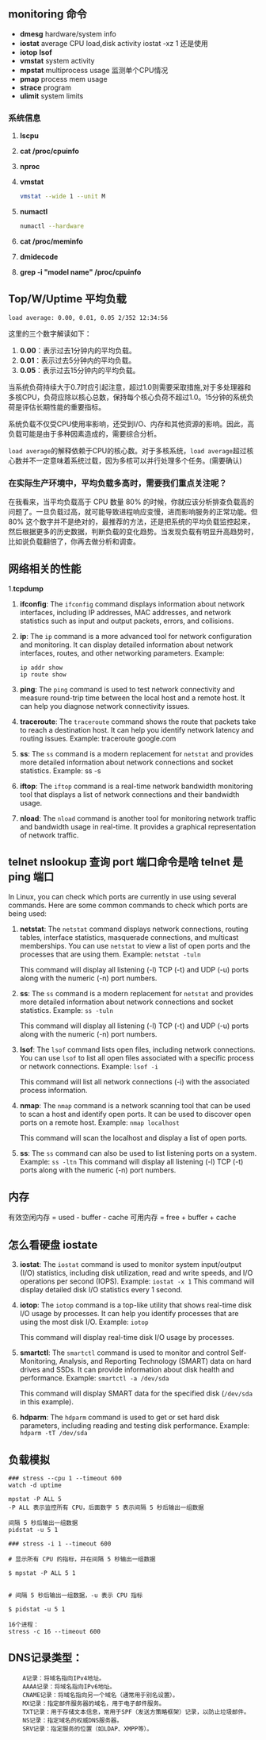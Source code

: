 ## monitoring 命令
- **dmesg** hardware/system info
- **iostat** average CPU load,disk activity iostat -xz 1 还是使用 
- **iotop** **lsof**
- **vmstat** system activity
- **mpstat** multiprocess usage 监测单个CPU情况
- **pmap** process mem usage
- **strace** program
- **ulimit** system limits


### 系统信息
1. **lscpu**

2. **cat /proc/cpuinfo**

3. **nproc**

6. **vmstat**
    ```bash
    vmstat --wide 1 --unit M
    ```
7. **numactl**
    ```bash
    numactl --hardware
    ```
8. **cat /proc/meminfo**

9. **dmidecode**

10. **grep -i "model name" /proc/cpuinfo**


## Top/W/Uptime 平均负载
```
load average: 0.00, 0.01, 0.05 2/352 12:34:56
```
这里的三个数字解读如下：

1. **0.00**：表示过去1分钟内的平均负载。
2. **0.01**：表示过去5分钟内的平均负载。
3. **0.05**：表示过去15分钟内的平均负载。

当系统负荷持续大于0.7时应引起注意，超过1.0则需要采取措施,对于多处理器和多核CPU，负荷应除以核心总数，保持每个核心负荷不超过1.0。15分钟的系统负荷是评估长期性能的重要指标。

系统负载不仅受CPU使用率影响，还受到I/O、内存和其他资源的影响。因此，高负载可能是由于多种因素造成的，需要综合分析。

`load average`的解释依赖于CPU的核心数。对于多核系统，`load average`超过核心数并不一定意味着系统过载，因为多核可以并行处理多个任务。(需要确认)

### 在实际生产环境中，平均负载多高时，需要我们重点关注呢？

在我看来，当平均负载高于 CPU 数量 80% 的时候，你就应该分析排查负载高的问题了。一旦负载过高，就可能导致进程响应变慢，进而影响服务的正常功能。但 80% 这个数字并不是绝对的，最推荐的方法，还是把系统的平均负载监控起来，然后根据更多的历史数据，判断负载的变化趋势。当发现负载有明显升高趋势时，比如说负载翻倍了，你再去做分析和调查。

## 网络相关的性能

1.**tcpdump** 

1. **ifconfig**: The `ifconfig` command displays information about network interfaces, including IP addresses, MAC addresses, and network statistics such as input and output packets, errors, and collisions.

2. **ip**: The `ip` command is a more advanced tool for network configuration and monitoring. It can display detailed information about network interfaces, routes, and other networking parameters.
    Example:
    ```
    ip addr show
    ip route show
    ```
3. **ping**: The `ping` command is used to test network connectivity and measure round-trip time between the local host and a remote host. It can help you diagnose network connectivity issues.

4. **traceroute**: The `traceroute` command shows the route that packets take to reach a destination host. It can help you identify network latency and routing issues.  Example: traceroute google.com



6. **ss**: The `ss` command is a modern replacement for `netstat` and provides more detailed information about network connections and socket statistics.  Example: ss -s

7. **iftop**: The `iftop` command is a real-time network bandwidth monitoring tool that displays a list of network connections and their bandwidth usage.

8. **nload**: The `nload` command is another tool for monitoring network traffic and bandwidth usage in real-time. It provides a graphical representation of network traffic.


## telnet nslookup 查询 port 端口命令是啥 telnet 是 ping 端口

In Linux, you can check which ports are currently in use using several commands. Here are some common commands to check which ports are being used:

1. **netstat**: The `netstat` command displays network connections, routing tables, interface statistics, masquerade connections, and multicast memberships. You can use `netstat` to view a list of open ports and the processes that are using them.  Example: ``` netstat -tuln ```

    This command will display all listening (-l) TCP (-t) and UDP (-u) ports along with the numeric (-n) port numbers.

2. **ss**: The `ss` command is a modern replacement for `netstat` and provides more detailed information about network connections and socket statistics.  Example: ``` ss -tuln ```

    This command will display all listening (-l) TCP (-t) and UDP (-u) ports along with the numeric (-n) port numbers.

3. **lsof**: The `lsof` command lists open files, including network connections. You can use `lsof` to list all open files associated with a specific process or network connections.  Example: ``` lsof -i ```

    This command will list all network connections (-i) with the associated process information.

4. **nmap**: The `nmap` command is a network scanning tool that can be used to scan a host and identify open ports. It can be used to discover open ports on a remote host.  Example: ``` nmap localhost ```

    This command will scan the localhost and display a list of open ports.

5. **ss**: The `ss` command can also be used to list listening ports on a system.  Example: ``` ss -ltn ```
    This command will display all listening (-l) TCP (-t) ports along with the numeric (-n) port numbers.

## 内存
有效空闲内存 = used - buffer - cache
可用内存 =  free + buffer + cache

## 怎么看硬盘 iostate

3. **iostat**: The `iostat` command is used to monitor system input/output (I/O) statistics, including disk utilization, read and write speeds, and I/O operations per second (IOPS).  Example: ``` iostat -x 1 ```
    This command will display detailed disk I/O statistics every 1 second.

4. **iotop**: The `iotop` command is a top-like utility that shows real-time disk I/O usage by processes. It can help you identify processes that are using the most disk I/O.  Example: ``` iotop ```

    This command will display real-time disk I/O usage by processes.

5. **smartctl**: The `smartctl` command is used to monitor and control Self-Monitoring, Analysis, and Reporting Technology (SMART) data on hard drives and SSDs. It can provide information about disk health and performance.  Example: ``` smartctl -a /dev/sda ```

    This command will display SMART data for the specified disk (`/dev/sda` in this example).

6. **hdparm**: The `hdparm` command is used to get or set hard disk parameters, including reading and testing disk performance.  Example: ``` hdparm -tT /dev/sda ```


## 负载模拟

	### stress --cpu 1 --timeout 600
	watch -d uptime

	mpstat -P ALL 5
	-P ALL 表示监控所有 CPU，后面数字 5 表示间隔 5 秒后输出一组数据

	间隔 5 秒后输出一组数据
	pidstat -u 5 1

	### stress -i 1 --timeout 600

	# 显示所有 CPU 的指标，并在间隔 5 秒输出一组数据

	$ mpstat -P ALL 5 1


	# 间隔 5 秒后输出一组数据，-u 表示 CPU 指标

	$ pidstat -u 5 1

	16个进程：
	stress -c 16 --timeout 600



  ## DNS记录类型：

		A记录：将域名指向IPv4地址。
		AAAA记录：将域名指向IPv6地址。
		CNAME记录：将域名指向另一个域名（通常用于别名设置）。
		MX记录：指定邮件服务器的域名，用于电子邮件服务。
		TXT记录：用于存储文本信息，常用于SPF（发送方策略框架）记录，以防止垃圾邮件。
		NS记录：指定域名的权威DNS服务器。
		SRV记录：指定服务的位置（如LDAP、XMPP等）。